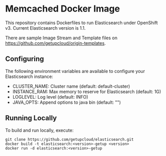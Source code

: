 Memcached Docker Image
======================

This repository contains Dockerfiles to run Elasticsearch under OpenShift v3.
Current Elasticsearch version is 1.1.

There are sample Image Stream and Template files on https://github.com/getupcloud/origin-templates.

Configuring
-----------

The following environment variables are available to configure your Elasticsearch instance:

* CLUSTER_NAME: Cluster name (default: default-cluster)
* INSTANCE_RAM: Max memory to reserve for Elasticsearch (default: 1G)
* LOGLEVEL: Log level (default: INFO)
* JAVA_OPTS: Append options to java bin (default: "")

Running Locally
---------------

To build and run locally, execute:

    git clone https://github.com/getupcloud/elasticsearch.git
    docker build -t elasticsearch:<version>-getup <version>
    docker run -d elasticsearch:<version>-getup
